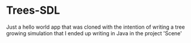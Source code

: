 # Trees-SDL
Just a hello world app that was cloned with the intention of writing a tree growing simulation that I ended up writing in Java in the project 'Scene'

